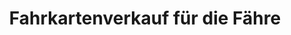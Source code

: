 ---
title: "Fahrkartenverkauf für die Fähre"
url: /nessmeersiel/fahrkartenverkauf-fuer-die-faehre/
shop: Tickets
---